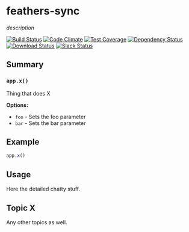# feathers-sync
*description*

[![Build Status](https://travis-ci.org/feathersjs/feathers-sync.png?branch=master)](https://travis-ci.org/feathersjs/feathers-sync)
[![Code Climate](https://codeclimate.com/github/feathersjs/feathers-sync/badges/gpa.svg)](https://codeclimate.com/github/feathersjs/feathers-sync)
[![Test Coverage](https://codeclimate.com/github/feathersjs/feathers-sync/badges/coverage.svg)](https://codeclimate.com/github/feathersjs/feathers-sync/coverage)
[![Dependency Status](https://img.shields.io/david/feathersjs/feathers-sync.svg?style=flat-square)](https://david-dm.org/feathersjs/feathers-sync)
[![Download Status](https://img.shields.io/npm/dm/feathers-sync.svg?style=flat-square)](https://www.npmjs.com/package/feathers-sync)
[![Slack Status](http://slack.feathersjs.com/badge.svg)](http://slack.feathersjs.com)


## Summary

### `app.x()`

Thing that does X

__Options:__

- `foo` - Sets the foo parameter
- `bar` - Sets the bar parameter

## Example

```js
app.x()
```

## Usage

Here the detailed chatty stuff.

## Topic X

Any other topics as well.